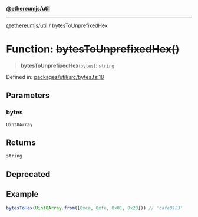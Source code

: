 [**@ethereumjs/util**](../README.md)

***

[@ethereumjs/util](../README.md) / bytesToUnprefixedHex

# Function: ~~bytesToUnprefixedHex()~~

> **bytesToUnprefixedHex**(`bytes`): `string`

Defined in: [packages/util/src/bytes.ts:18](https://github.com/Dargon789/ethereumjs-monorepo/blob/master/packages/util/src/bytes.ts#L18)

## Parameters

### bytes

`Uint8Array`

## Returns

`string`

## Deprecated

## Example

```ts
bytesToHex(Uint8Array.from([0xca, 0xfe, 0x01, 0x23])) // 'cafe0123'
```
